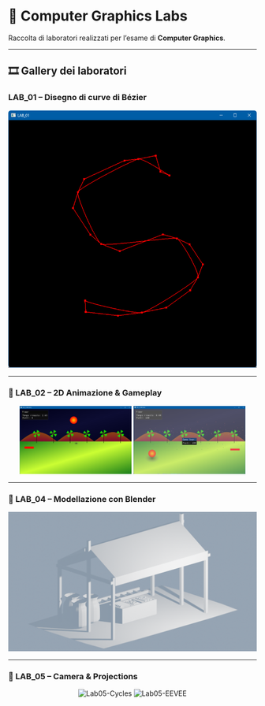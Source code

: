 # 📐 Computer Graphics Labs

Raccolta di laboratori realizzati per l’esame di **Computer Graphics**.

---

## 🎞️ Gallery dei laboratori

### LAB_01 – Disegno di curve di Bézier
![LAB_01 – Disegno di curve di Bézier](./Blobs/LAB_01_catmull-rom-new.png)

---

### 🔷 LAB_02 – 2D Animazione & Gameplay 
<p align="center">
  <img src="./Blobs/LAB2-1.png" alt="Lab02-preview-1" width="45%" />
  <img src="./Blobs/LAB2-3.png" alt="Lab02-preview-2" width="45%" />
</p>

---

### 🔷 LAB_04 – Modellazione con Blender 
![LAB_04 – Modellazione con Blender](./Blobs/2render.png)

---

### 🔷 LAB_05 – Camera & Projections  
<p align="center">
  <img src="./Blobs/Cycles.png" alt="Lab05-Cycles" width="45%" />
  <img src="./Blobs/EEVEE.png" alt="Lab05-EEVEE" width="45%" />
</p>
